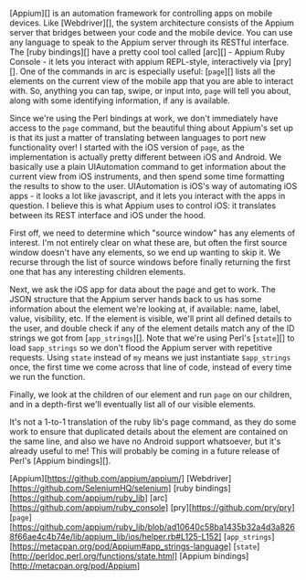 [Appium][] is an automation framework for controlling apps on mobile
devices. Like [Webdriver][], the system architecture consists of the
Appium server that bridges between your code and the mobile
device. You can use any language to speak to the Appium server through
its RESTful interface. The [ruby bindings][] have a pretty cool tool
called [arc][] - Appium Ruby Console - it lets you interact with
appium REPL-style, interactively via [pry][]. One of the commands in
arc is especially useful\: [`page`][] lists all the elements on the
current view of the mobile app that you are able to interact with. So,
anything you can tap, swipe, or input into, `page` will tell you
about, along with some identifying information, if any is available.

Since we're using the Perl bindings at work, we don't immediately have
access to the `page` command, but the beautiful thing about Appium's
set up is that its just a matter of translating between languages to
port new functionality over! I started with the iOS version of `page`,
as the implementation is actually pretty different between iOS and
Android. We basically use a plain UIAutomation command to get
information about the current view from iOS instruments, and then
spend some time formatting the results to show to the
user. UIAutomation is iOS's way of automating iOS apps - it looks a
lot like javascript, and it lets you interact with the apps in
question. I believe this is what Appium uses to control iOS: it
translates between its REST interface and iOS under the hood.

First off, we need to determine which "source window" has any elements
of interest. I'm not entirely clear on what these are, but often the
first source window doesn't have any elements, so we end up wanting to
skip it. We recurse through the list of source windows before finally
returning the first one that has any interesting children elements.

Next, we ask the iOS app for data about the page and get to work. The
JSON structure that the Appium server hands back to us has some
information about the element we're looking at, if available: name,
label, value, visibility, etc. If the element is visible, we'll print
all defined details to the user, and double check if any of the
element details match any of the ID strings we got from
[`app_strings`][]. Note that we're using Perl's [`state`][] to load
`$app_strings` so we don't flood the Appium server with repetitive
requests. Using `state` instead of `my` means we just instantiate
`$app_strings` once, the first time we come across that line of code,
instead of every time we run the function.

Finally, we look at the children of our element and run `page` on
our children, and in a depth-first we'll eventually list all of our
visible elements.

It's not a 1-to-1 translation of the ruby lib's page command, as they
do some work to ensure that duplicated details about the element are
contained on the same line, and also we have no Android support
whatsoever, but it's already useful to me! This will probably be
coming in a future release of Perl's [Appium bindings][].

[Appium][https://github.com/appium/appium/]
[Webdriver][https://github.com/SeleniumHQ/selenium]
[ruby bindings][https://github.com/appium/ruby_lib]
[arc][https://github.com/appium/ruby_console]
[pry][https://github.com/pry/pry]
[`page`][https://github.com/appium/ruby_lib/blob/ad10640c58ba1435b32a4d3a8268f66ae4c4b74e/lib/appium_lib/ios/helper.rb#L125-L152]
[`app_strings`][https://metacpan.org/pod/Appium#app_strings-language]
[`state`][http://perldoc.perl.org/functions/state.html]
[Appium bindings][http://metacpan.org/pod/Appium]
